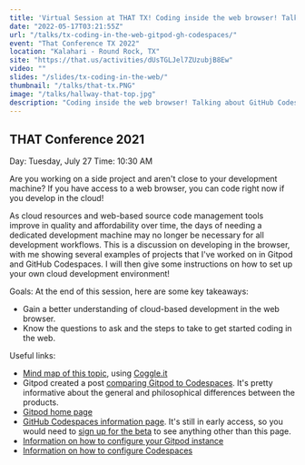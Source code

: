 ```yaml
---
title: 'Virtual Session at THAT TX! Coding inside the web browser! Talking about GitHub Codespaces and Gitpod.'
date: "2022-05-17T03:21:55Z"
url: "/talks/tx-coding-in-the-web-gitpod-gh-codespaces/"
event: "That Conference TX 2022"
location: "Kalahari - Round Rock, TX"
site: "https://that.us/activities/dUsTGLJel7ZUzubjB8Ew"
video: ""
slides: "/slides/tx-coding-in-the-web/"
thumbnail: "/talks/that-tx.PNG"
image: "/talks/hallway-that-top.jpg"
description: "Coding inside the web browser! Talking about GitHub Codespaces and Gitpod."
---
```

## THAT Conference 2021

Day: Tuesday, July 27   Time: 10:30 AM  

Are you working on a side project and aren't close to your development machine? If you have access to a web browser, you can code right now if you develop in the cloud!

As cloud resources and web-based source code management tools improve in quality and affordability over time, the days of needing a dedicated development machine may no longer be necessary for all development workflows.
This is a discussion on developing in the browser, with me showing several examples of projects that I've worked on in Gitpod and GitHub Codespaces.
I will then give some instructions on how to set up your own cloud development environment!

Goals:
At the end of this session, here are some key takeaways:
* Gain a better understanding of cloud-based development in the web browser.
* Know the questions to ask and the steps to take to get started coding in the web.

Useful links:
* [Mind map of this topic](https://coggle.it/diagram/YNfzpcXxkuFt--D4/t/coding-in-a-web-browser!), using [Coggle.it](https://coggle.it/)
* Gitpod created a post [comparing Gitpod to Codespaces](https://www.gitpod.io/gitpod-vs-github-codespaces). It's pretty informative about the general and philosophical differences between the products.
* [Gitpod home page](https://www.gitpod.io/)
* [GitHub Codespaces information page](https://github.com/features/codespaces). It's still in early access, so you would need to [sign up for the beta](https://github.com/features/codespaces/signup) to see anything other than this page.
* [Information on how to configure your Gitpod instance](https://www.gitpod.io/docs/configure)
* [Information on how to configure Codespaces](https://docs.github.com/en/codespaces/customizing-your-codespace/personalizing-codespaces-for-your-account)